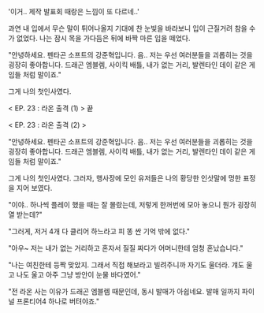 '이거.. 제작 발표회 때랑은 느낌이 또 다르네..' 

과연 내 입에서 무슨 말이 튀어나올지 기대에 찬 눈빛을 바라보니 입이 근질거려 참을 수가 없었다.
나는 잠시 목을 가다듬은 뒤에 바짝 마른 입을 떼었다.

"안녕하세요. 펜타곤 소프트의 강준혁입니다. 음.. 저는 우선 여러분들을 괴롭히는 것을 굉장히 좋아합니다. 드래곤 엠블렘, 사이킥 배틀, 내가 없는 거리, 발렌타인 데이 같은 게임들 처럼 말이죠." 

그게 나의 첫인사였다.

< EP. 23 : 라온 출격 (1) > 끝

< EP. 23 : 라온 출격 (2) >

"안녕하세요. 펜타곤 소프트의 강준혁입니다. 음.. 저는 우선 여러분들을 괴롭히는 것을 굉장히 좋아합니다. 드래곤 엠블렘, 사이킥 배틀, 내가 없는 거리, 발렌타인 데이 같은 게임들 처럼 말이죠." 

그게 나의 첫인사였다.
그러자, 행사장에 모인 유저들은 나의 황당한 인삿말에 멍한 표정을 지어 보였다.

"이야.. 하나씩 플레이 했을 때는 잘 몰랐는데, 저렇게 한꺼번에 모아 놓으니 뭔가 굉장히 열 받는데?" 

"그러게, 저거 4개 다 클리어 하느라고 피 똥 싼 기억 밖에 없다." 

"아우~ 저는 내가 없는 거리하고 혼자서 질질 짜다가 어머니한테 엄청 혼났습니다." 

"나는 여친한테 등짝 맞았지. 그래서 직접 해보라고 빌려주니까 자기도 울더라.
걔도 울고 나도 울고 아주 그냥 방안이 눈물 바다였어." 

"전 라온 사는 이유가 드래곤 엠블렘 때문인데, 동시 발매가 아쉽네요. 발매 일까지 파이널 프론티어4 하나로 버텨야죠." 
